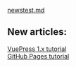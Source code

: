 ---
---

[newstest.md](newstest.md)

## New articles: 

[VuePress 1.x tutorial](/articles/vuepress/)   
[GitHub Pages tutorial](/articles/github-pages/)  


